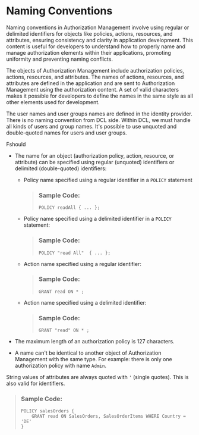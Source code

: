 <!-- loio0e6799ca5c7e4764baf98b8fd3236e9f -->

# Naming Conventions

Naming conventions in Authorization Management involve using regular or delimited identifiers for objects like policies, actions, resources, and attributes, ensuring consistency and clarity in application development. This content is useful for developers to understand how to properly name and manage authorization elements within their applications, promoting uniformity and preventing naming conflicts.



The objects of Authorization Management include authorization policies, actions, resources, and attributes. The names of actions, resources, and attributes are defined in the application and are sent to Authorization Management using the authorization content. A set of valid characters makes it possible for developers to define the names in the same style as all other elements used for development.

The user names and user groups names are defined in the identity provider. There is no naming convention from DCL side. Within DCL, we must handle all kinds of users and group names. It's possible to use unquoted and double-quoted names for users and user groups.

Fshould

-   The name for an object \(authorization policy, action, resource, or attribute\) can be specified using regular \(unquoted\) identifiers or delimited \(double-quoted\) identifiers:

    -   Policy name specified using a regular identifier in a `POLICY` statement

        > ### Sample Code:  
        > ```
        > POLICY readAll { ... };
        > ```

    -   Policy name specified using a delimited identifier in a `POLICY` statement:

        > ### Sample Code:  
        > ```
        > POLICY "read All"  { ... };
        > ```

    -   Action name specified using a regular identifier:

        > ### Sample Code:  
        > ```
        > GRANT read ON * ;
        > ```

    -   Action name specified using a delimited identifier:

        > ### Sample Code:  
        > ```
        > GRANT "read" ON * ;
        > ```


-   The maximum length of an authorization policy is 127 characters.

-   A name can't be identical to another object of Authorization Management with the same type. For example: there is only one authorization policy with name `Admin`.


String values of attributes are always quoted with `'` \(single quotes\). This is also valid for identifiers.

> ### Sample Code:  
> ```
> POLICY salesOrders {
>     GRANT read ON SalesOrders, SalesOrderItems WHERE Country = 'DE'
> }
> ```

